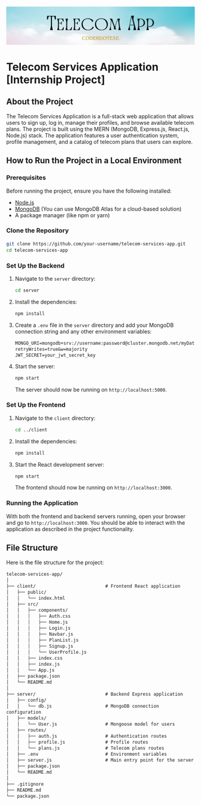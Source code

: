 ![Repo Banner](readmeban/evolv%20banner.png)

# Telecom Services Application [Internship Project]

## About the Project

The Telecom Services Application is a full-stack web application that allows users to sign up, log in, manage their profiles, and browse available telecom plans. The project is built using the MERN (MongoDB, Express.js, React.js, Node.js) stack. The application features a user authentication system, profile management, and a catalog of telecom plans that users can explore.

## How to Run the Project in a Local Environment

### Prerequisites

Before running the project, ensure you have the following installed:

- [Node.js](https://nodejs.org/en/download/)
- [MongoDB](https://www.mongodb.com/) (You can use MongoDB Atlas for a cloud-based solution)
- A package manager (like npm or yarn)

### Clone the Repository

```bash
git clone https://github.com/your-username/telecom-services-app.git
cd telecom-services-app
```

### Set Up the Backend

1. Navigate to the `server` directory:

   ```bash
   cd server
   ```

2. Install the dependencies:

   ```bash
   npm install
   ```

3. Create a `.env` file in the `server` directory and add your MongoDB connection string and any other environment variables:

   ```plaintext
   MONGO_URI=mongodb+srv://username:password@cluster.mongodb.net/myDatabase?retryWrites=true&w=majority
   JWT_SECRET=your_jwt_secret_key
   ```

4. Start the server:

   ```bash
   npm start
   ```

   The server should now be running on `http://localhost:5000`.

### Set Up the Frontend

1. Navigate to the `client` directory:

   ```bash
   cd ../client
   ```

2. Install the dependencies:

   ```bash
   npm install
   ```

3. Start the React development server:

   ```bash
   npm start
   ```

   The frontend should now be running on `http://localhost:3000`.

### Running the Application

With both the frontend and backend servers running, open your browser and go to `http://localhost:3000`. You should be able to interact with the application as described in the project functionality.


## File Structure

Here is the file structure for the project:

```
telecom-services-app/
│
├── client/                          # Frontend React application
│   ├── public/
│   │   └── index.html
│   ├── src/
│   │   ├── components/
│   │   │   ├── Auth.css
│   │   │   ├── Home.js
│   │   │   ├── Login.js
│   │   │   ├── Navbar.js
│   │   │   ├── PlanList.js
│   │   │   ├── Signup.js
│   │   │   └── UserProfile.js
│   │   ├── index.css
│   │   ├── index.js
│   │   └── App.js
│   ├── package.json
│   └── README.md
│
├── server/                          # Backend Express application
│   ├── config/
│   │   └── db.js                    # MongoDB connection configuration
│   ├── models/
│   │   └── User.js                  # Mongoose model for users
│   ├── routes/
│   │   ├── auth.js                  # Authentication routes
│   │   ├── profile.js               # Profile routes
│   │   └── plans.js                 # Telecom plans routes
│   ├── .env                         # Environment variables
│   ├── server.js                    # Main entry point for the server
│   ├── package.json
│   └── README.md
│
├── .gitignore
├── README.md
└── package.json
```

